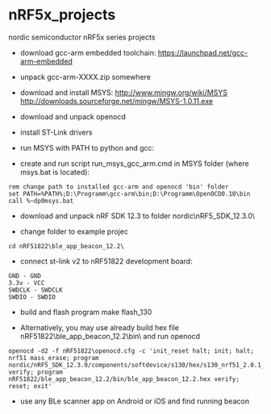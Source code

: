 # nRF5x_projects
nordic semiconductor nRF5x series projects

* download gcc-arm embedded toolchain: https://launchpad.net/gcc-arm-embedded
* unpack gcc-arm-XXXX.zip somewhere
* download and install MSYS: http://www.mingw.org/wiki/MSYS http://downloads.sourceforge.net/mingw/MSYS-1.0.11.exe
* download and unpack openocd
* install ST-Link drivers

* run MSYS with PATH to python and gcc:
* create and run script run_msys_gcc_arm.cmd in MSYS folder (where msys.bat is located):

```
rem change path to installed gcc-arm and openocd 'bin' folder
set PATH=%PATH%;D:\Programm\gcc-arm\bin;D:\Programm\OpenOCD0.10\bin
call %~dp0msys.bat
```

* download and unpack nRF SDK 12.3 to folder nordic\nRF5_SDK_12.3.0\

* change folder to example projec

```
cd nRF51822\ble_app_beacon_12.2\
```

* connect st-link v2 to nRF51822 development board:
```
GND - GND
3.3v - VCC
SWDCLK - SWDCLK
SWDIO - SWDIO
```

* build and flash program
make flash_130

* Alternatively, you may use already build hex file nRF51822\ble_app_beacon_12.2\bin\ and run openocd 

```
openocd -d2 -f nRF51822\openocd.cfg -c 'init_reset halt; init; halt; nrf51 mass_erase; program nordic/nRF5_SDK_12.3.0/components/softdevice/s130/hex/s130_nrf51_2.0.1_softdevice.hex verify; program nRF51822/ble_app_beacon_12.2/bin/ble_app_beacon_12.2.hex verify; reset; exit'
```

* use any BLe scanner app on Android or iOS and find running beacon



